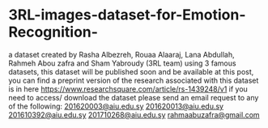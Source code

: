 # 3RL-images-dataset-for-Emotion-Recognition-
a dataset created by Rasha Albezreh, Rouaa Alaaraj, Lana Abdullah, Rahmeh Abou zafra and Sham Yabroudy (3RL team) using 3 famous datasets, this dataset will be published soon and be available at this post, you can find a preprint version of the research associated with this dataset is in here https://www.researchsquare.com/article/rs-1439248/v1
if you need to access/ download the dataset please send an email request to any of the following:
201620003@aiu.edu.sy
201620013@aiu.edu.sy
201610392@aiu.edu.sy
201710268@aiu.edu.sy
rahmaabuzafra@gmail.com
